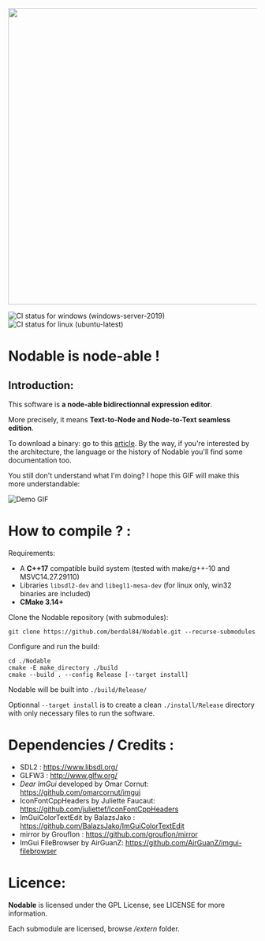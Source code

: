 <img src="https://www.dalle-cort.fr/wp-content/uploads/2019/07/2019_08_04_Nodable_Logo_V2.jpg" width=600 />
                                                                                              
![CI status for windows (windows-server-2019)](https://github.com/berdal84/nodable/workflows/windows/badge.svg)
![CI status for linux (ubuntu-latest)](https://github.com/berdal84/nodable/workflows/linux/badge.svg)

Nodable is node-able !
======================

Introduction:
-------------

This software is **a node-able bidirectionnal expression editor**.

More precisely, it means **Text-to-Node and Node-to-Text seamless edition**.

To download a binary: go to this [article](https://www.dalle-cort.fr/nodable-node-oriented-programming/). By the way, if you're interested by the architecture, the language or the history of Nodable you'll find some documentation too.

You still don't understand what I'm doing? I hope this GIF will make this more understandable:

![Demo GIF](https://www.dalle-cort.fr/wp-content/uploads/2018/01/2019_06_06_Nodable_0.4.1wip_Berenger_Dalle-Cort.gif)


How to compile ? :
==================

Requirements:
- A **C++17** compatible build system (tested with make/g++-10 and MSVC14.27.29110)
- Libraries `libsdl2-dev` and `libegl1-mesa-dev` (for linux only, win32 binaries are included)
- **CMake 3.14+**

Clone the Nodable repository (with submodules):

```
git clone https://github.com/berdal84/Nodable.git --recurse-submodules
```

Configure and run the build:

```
cd ./Nodable
cmake -E make_directory ./build
cmake --build . --config Release [--target install]
```
Nodable will be built into `./build/Release/`

Optionnal `--target install` is to create a clean `./install/Release` directory with only necessary files to run the software.


Dependencies / Credits :
==============

- SDL2 : https://www.libsdl.org/
- GLFW3 : http://www.glfw.org/
- *Dear ImGui* developed by Omar Cornut: https://github.com/omarcornut/imgui
- IconFontCppHeaders by Juliette Faucaut: https://github.com/juliettef/IconFontCppHeaders
- ImGuiColorTextEdit by BalazsJako : https://github.com/BalazsJako/ImGuiColorTextEdit
- mirror by Grouflon : https://github.com/grouflon/mirror
- ImGui FileBrowser by AirGuanZ: https://github.com/AirGuanZ/imgui-filebrowser

Licence:
=========
**Nodable** is licensed under the GPL License, see LICENSE for more information.

Each submodule are licensed, browse */extern* folder.
